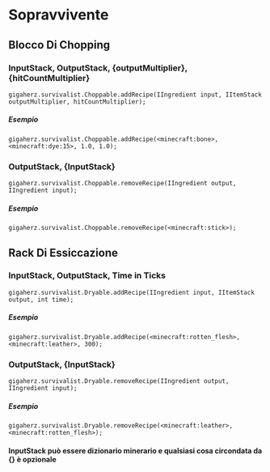# Sopravvivente

## Blocco Di Chopping

### InputStack, OutputStack, {outputMultiplier}, {hitCountMultiplier}

```zenscript
gigaherz.survivalist.Choppable.addRecipe(IIngredient input, IItemStack outputMultiplier, hitCountMultiplier);
```

##### Esempio

```zenscript
gigaherz.survivalist.Choppable.addRecipe(<minecraft:bone>,<minecraft:dye:15>, 1.0, 1.0);
```

### OutputStack, {InputStack}

```zenscript
gigaherz.survivalist.Choppable.removeRecipe(IIngredient output, IIngredient input);
```

##### Esempio

```zenscript
gigaherz.survivalist.Choppable.removeRecipe(<minecraft:stick>);
```

## Rack Di Essiccazione

### InputStack, OutputStack, Time in Ticks

```zenscript
gigaherz.survivalist.Dryable.addRecipe(IIngredient input, IItemStack output, int time);
```

##### Esempio

```zenscript
gigaherz.survivalist.Dryable.addRecipe(<minecraft:rotten_flesh>, <minecraft:leather>, 300);
```

### OutputStack, {InputStack}

```zenscript
gigaherz.survivalist.Dryable.removeRecipe(IIngredient output, IIngredient input);
```

##### Esempio

```zenscript
gigaherz.survivalist.Dryable.removeRecipe(<minecraft:leather>, <minecraft:rotten_flesh>);
```

#### InputStack può essere dizionario minerario e qualsiasi cosa circondata da {} è opzionale
